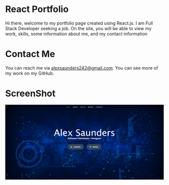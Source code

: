 # React Portfolio

Hi there, welcome to my portfolio page created using React.js. I am Full Stack Developer seeking a job. On the site, you will be able to view my work, skills, some information about me, and my contact information

# Contact Me
You can reach me via alexsaunders242@gmail.com. You can see more of my work on my GitHub.

# ScreenShot

![Screenshot](/src/assets/screenshot.png)